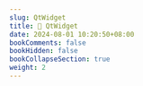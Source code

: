 ```yaml
---
slug: QtWidget
title: 🔖 QtWidget
date: 2024-08-01 10:20:50+08:00
bookComments: false
bookHidden: false
bookCollapseSection: true
weight: 2
---
```


